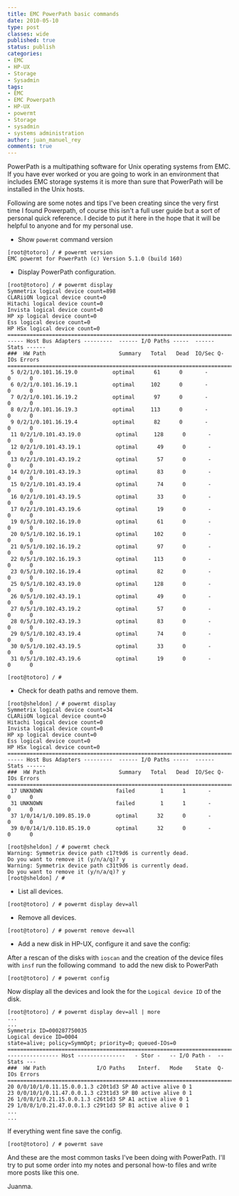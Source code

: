```yaml
---
title: EMC PowerPath basic commands
date: 2010-05-10
type: post
classes: wide
published: true
status: publish
categories:
- EMC
- HP-UX
- Storage
- Sysadmin
tags:
- EMC
- EMC Powerpath
- HP-UX
- powermt
- Storage
- sysadmin
- systems administration
author: juan_manuel_rey
comments: true
---
```


PowerPath is a multipathing software for Unix operating systems from EMC. If you have ever worked or you are going to work in an environment that includes EMC storage systems it is more than sure that PowerPath will be installed in the Unix hosts.

Following are some notes and tips I've been creating since the very first time I found Powerpath, of course this isn't a full user guide but a sort of personal quick reference. I decide to put it here in the hope that it will be helpful to anyone and for my personal use.

-   Show `powermt` command version

```
[root@totoro] / # powermt version
EMC powermt for PowerPath (c) Version 5.1.0 (build 160)
```

-   Display PowerPath configuration.

```
[root@totoro] / # powermt display
Symmetrix logical device count=898
CLARiiON logical device count=0
Hitachi logical device count=0
Invista logical device count=0
HP xp logical device count=0
Ess logical device count=0
HP HSx logical device count=0
==============================================================================
----- Host Bus Adapters ---------  ------ I/O Paths -----  ------ Stats ------
###  HW Path                       Summary   Total   Dead  IO/Sec Q-IOs Errors
==============================================================================
 5 0/2/1/0.101.16.19.0           optimal      61      0       -     0      0
 6 0/2/1/0.101.16.19.1           optimal     102      0       -     0      0
 7 0/2/1/0.101.16.19.2           optimal      97      0       -     0      0
 8 0/2/1/0.101.16.19.3           optimal     113      0       -     0      0
 9 0/2/1/0.101.16.19.4           optimal      82      0       -     0      0
 11 0/2/1/0.101.43.19.0           optimal     128      0       -     0      0
 12 0/2/1/0.101.43.19.1           optimal      49      0       -     0      0
 13 0/2/1/0.101.43.19.2           optimal      57      0       -     0      0
 14 0/2/1/0.101.43.19.3           optimal      83      0       -     0      0
 15 0/2/1/0.101.43.19.4           optimal      74      0       -     0      0
 16 0/2/1/0.101.43.19.5           optimal      33      0       -     0      0
 17 0/2/1/0.101.43.19.6           optimal      19      0       -     0      0
 19 0/5/1/0.102.16.19.0           optimal      61      0       -     0      0
 20 0/5/1/0.102.16.19.1           optimal     102      0       -     0      0
 21 0/5/1/0.102.16.19.2           optimal      97      0       -     0      0
 22 0/5/1/0.102.16.19.3           optimal     113      0       -     0      0
 23 0/5/1/0.102.16.19.4           optimal      82      0       -     0      0
 25 0/5/1/0.102.43.19.0           optimal     128      0       -     0      0
 26 0/5/1/0.102.43.19.1           optimal      49      0       -     0      0
 27 0/5/1/0.102.43.19.2           optimal      57      0       -     0      0
 28 0/5/1/0.102.43.19.3           optimal      83      0       -     0      0
 29 0/5/1/0.102.43.19.4           optimal      74      0       -     0      0
 30 0/5/1/0.102.43.19.5           optimal      33      0       -     0      0
 31 0/5/1/0.102.43.19.6           optimal      19      0       -     0      0

[root@totoro] / #
```

-   Check for death paths and remove them.

```
[root@sheldon] / # powermt display
Symmetrix logical device count=34
CLARiiON logical device count=0
Hitachi logical device count=0
Invista logical device count=0
HP xp logical device count=0
Ess logical device count=0
HP HSx logical device count=0
==============================================================================
----- Host Bus Adapters ---------  ------ I/O Paths -----  ------ Stats ------
###  HW Path                       Summary   Total   Dead  IO/Sec Q-IOs Errors
==============================================================================
 17 UNKNOWN                       failed        1      1       -     0      0
 31 UNKNOWN                       failed        1      1       -     0      0
 37 1/0/14/1/0.109.85.19.0        optimal      32      0       -     0      0
 39 0/0/14/1/0.110.85.19.0        optimal      32      0       -     0      0

[root@sheldon] / # powermt check
Warning: Symmetrix device path c17t9d6 is currently dead.
Do you want to remove it (y/n/a/q)? y
Warning: Symmetrix device path c31t9d6 is currently dead.
Do you want to remove it (y/n/a/q)? y
[root@sheldon] / #
```

-   List all devices.

```
[root@totoro] / # powermt display dev=all
```
-   Remove all devices.

```
[root@totoro] / # powermt remove dev=all
```

-   Add a new disk in HP-UX, configure it and save the config:

After a rescan of the disks with `ioscan` and the creation of the device files with `insf` run the following command  to add the new disk to PowerPath

```
[root@totoro] / # powermt config
```

Now display all the devices and look the for the `Logical device ID` of the disk.

```
[root@totoro] / # powermt display dev=all | more
...
...
Symmetrix ID=000287750035
Logical device ID=0004
state=alive; policy=SymmOpt; priority=0; queued-IOs=0
==============================================================================
---------------- Host ---------------   - Stor -   -- I/O Path -  -- Stats ---
###  HW Path                I/O Paths    Interf.   Mode    State  Q-IOs Errors
==============================================================================
20 0/0/10/1/0.11.15.0.0.1.3 c20t1d3 SP A0 active alive 0 1
23 0/0/10/1/0.11.47.0.0.1.3 c23t1d3 SP B0 active alive 0 1
26 1/0/8/1/0.21.15.0.0.1.3 c26t1d3 SP A1 active alive 0 1
29 1/0/8/1/0.21.47.0.0.1.3 c29t1d3 SP B1 active alive 0 1
...
...
```

If everything went fine save the config.

```
[root@totoro] / # powermt save
```

And these are the most common tasks I've been doing with PowerPath. I'll try to put some order into my notes and personal how-to files and write more posts like this one.

Juanma.
